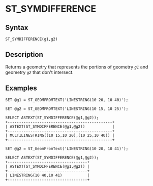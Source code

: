 
# ST_SYMDIFFERENCE

## Syntax


```
ST_SYMDIFFERENCE(g1,g2)
```

## Description


Returns a geometry that represents the portions of geometry *`g1`* and geometry *`g2`* that don't intersect.


## Examples


```
SET @g1 = ST_GEOMFROMTEXT('LINESTRING(10 20, 10 40)');

SET @g2 = ST_GEOMFROMTEXT('LINESTRING(10 15, 10 25)');

SELECT ASTEXT(ST_SYMDIFFERENCE(@g1,@g2));
+----------------------------------------------+
| ASTEXT(ST_SYMDIFFERENCE(@g1,@g2))            |
+----------------------------------------------+
| MULTILINESTRING((10 15,10 20),(10 25,10 40)) |
+----------------------------------------------+

SET @g2 = ST_GeomFromText('LINESTRING(10 20, 10 41)');

SELECT ASTEXT(ST_SYMDIFFERENCE(@g1,@g2));
+-----------------------------------+
| ASTEXT(ST_SYMDIFFERENCE(@g1,@g2)) |
+-----------------------------------+
| LINESTRING(10 40,10 41)           |
+-----------------------------------+
```
